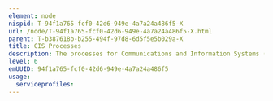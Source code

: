 ```yaml
---
element: node
nispid: T-94f1a765-fcf0-42d6-949e-4a7a24a486f5-X
url: /node/T-94f1a765-fcf0-42d6-949e-4a7a24a486f5-X.html
parent: T-b387618b-b255-494f-97d8-6d5f5e5b029a-X
title: CIS Processes
description: The processes for Communications and Information Systems (CIS) describe the activities to provide services and functions for the proper conduct of command and control (C2) and for effective information sharing. Together with standardized procedures and information management principles, CIS forms a system that the commander, staff, and subordinates use to plan, direct, coordinate, and control operations.
level: 6
emUUID: 94f1a765-fcf0-42d6-949e-4a7a24a486f5
usage:
  serviceprofiles:
---
```

